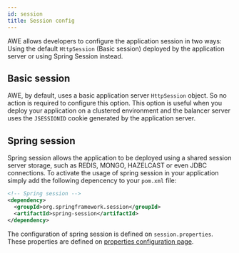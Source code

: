 ```yaml
---
id: session
title: Session config
---
```


AWE allows developers to configure the application session in two ways: Using the default `HttpSession` (Basic session) 
deployed by the application server or using Spring Session instead.

## Basic session

AWE, by default, uses a basic application server `HttpSession` object. So no action is required to configure this option. This option is useful when you deploy your application on a clustered environment and the balancer server uses the `JSESSIONID` cookie generated by the application server.

## Spring session

Spring session allows the application to be deployed using a shared session server storage, such as REDIS, MONGO, HAZELCAST or
even JDBC connections. To activate the usage of spring session in your application simply add the following depencency
to your `pom.xml` file:  

```xml
<!-- Spring session -->
<dependency>
  <groupId>org.springframework.session</groupId>
  <artifactId>spring-session</artifactId>
</dependency>
```

The configuration of spring session is defined on `session.properties`. These properties are defined on [properties configuration page](properties#session-properties).